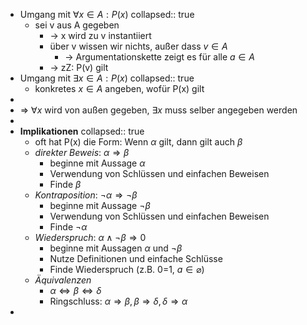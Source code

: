 - Umgang mit $\forall x\in A:P\left(x\right)$
  collapsed:: true
	- sei v aus A gegeben
		- -> x wird zu v instantiiert
		- über v wissen wir nichts, außer dass $v\in A$
			- -> Argumentationskette zeigt es für alle $a\in A$
		- -> zZ: P(v) gilt
- Umgang mit $\exists x\in A:P\left(x\right)$
  collapsed:: true
	- konkretes $x\in A$ angeben, wofür P(x) gilt
-
- => $\forall x$ wird von außen gegeben, $\exists x$ muss selber angegeben werden
-
- **Implikationen**
  collapsed:: true
	- oft hat P(x) die Form: Wenn $\alpha$ gilt, dann gilt auch $\beta$
	- *direkter Beweis*: $\alpha\Rightarrow\beta$
		- beginne mit Aussage $\alpha$
		- Verwendung von Schlüssen und einfachen Beweisen
		- Finde $\beta$
	- *Kontraposition*: $\neg\alpha\Rightarrow\neg\beta$
		- beginne mit Aussage $\neg\beta$
		- Verwendung von Schlüssen und einfachen Beweisen
		- Finde $\neg\alpha$
	- *Wiederspruch*: $\alpha\land\neg\beta\Rightarrow0$
		- beginne mit Aussagen $\alpha$ und $\neg\beta$
		- Nutze Definitionen und einfache Schlüsse
		- Finde Wiederspruch (z.B. 0=1, $a\in\varnothing$)
	- *Äquivalenzen*
		- $\alpha\Leftrightarrow\beta\Leftrightarrow\delta$
		- Ringschluss: $\alpha\Rightarrow\beta,\beta\Rightarrow\delta,\delta\Rightarrow\alpha$
-